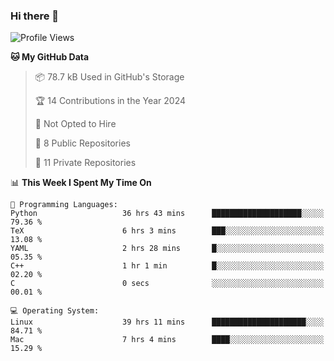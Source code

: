 ### Hi there 👋

<!--
**huayuan4396/huayuan4396** is a ✨ _special_ ✨ repository because its `README.md` (this file) appears on your GitHub profile.

Here are some ideas to get you started:

- 🔭 I’m currently working on ...
- 🌱 I’m currently learning ...
- 👯 I’m looking to collaborate on ...
- 🤔 I’m looking for help with ...
- 💬 Ask me about ...
- 📫 How to reach me: ...
- 😄 Pronouns: ...
- ⚡ Fun fact: ...
-->

<!--START_SECTION:waka-->
![Profile Views](http://img.shields.io/badge/Profile%20Views-1-blue)

**🐱 My GitHub Data** 

> 📦 78.7 kB Used in GitHub's Storage 
 > 
> 🏆 14 Contributions in the Year 2024
 > 
> 🚫 Not Opted to Hire
 > 
> 📜 8 Public Repositories 
 > 
> 🔑 11 Private Repositories 
 > 
📊 **This Week I Spent My Time On** 

```text
💬 Programming Languages: 
Python                   36 hrs 43 mins      ████████████████████░░░░░   79.36 % 
TeX                      6 hrs 3 mins        ███░░░░░░░░░░░░░░░░░░░░░░   13.08 % 
YAML                     2 hrs 28 mins       █░░░░░░░░░░░░░░░░░░░░░░░░   05.35 % 
C++                      1 hr 1 min          █░░░░░░░░░░░░░░░░░░░░░░░░   02.20 % 
C                        0 secs              ░░░░░░░░░░░░░░░░░░░░░░░░░   00.01 % 

💻 Operating System: 
Linux                    39 hrs 11 mins      █████████████████████░░░░   84.71 % 
Mac                      7 hrs 4 mins        ████░░░░░░░░░░░░░░░░░░░░░   15.29 % 
```


<!--END_SECTION:waka-->
